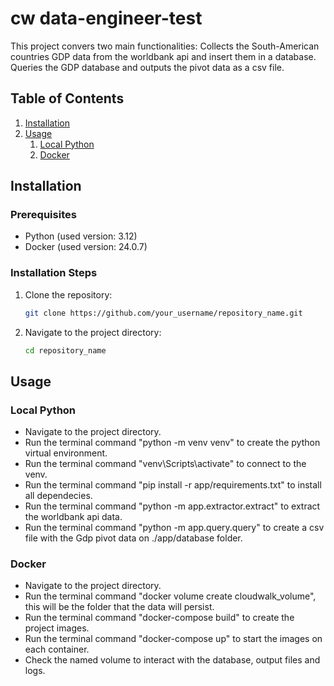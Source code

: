 # cw data-engineer-test

This project convers two main functionalities:
    Collects the South-American countries GDP data from the worldbank api and insert them in a database.
    Queries the GDP database and outputs the pivot data as a csv file.


## Table of Contents
1. [Installation](#installation)
2. [Usage](#usage)
    1. [Local Python](#local-python)
    2. [Docker](#docker)


## Installation

### Prerequisites
- Python (used version: 3.12)
- Docker (used version: 24.0.7)


### Installation Steps
1. Clone the repository:
    ```sh
    git clone https://github.com/your_username/repository_name.git
    ```
2. Navigate to the project directory:
    ```sh
    cd repository_name
    ```

## Usage

### Local Python
- Navigate to the project directory.
- Run the terminal command "python -m venv venv" to create the python virtual environment.
- Run the terminal command "venv\Scripts\activate" to connect to the venv.
- Run the terminal command "pip install -r app/requirements.txt" to install all dependecies.
- Run the terminal command "python -m app.extractor.extract" to extract the worldbank api data.
- Run the terminal command "python -m app.query.query" to create a csv file with the Gdp pivot data on ./app/database folder.

### Docker
- Navigate to the project directory.
- Run the terminal command "docker volume create cloudwalk_volume", this will be the folder that the data will persist.
- Run the terminal command "docker-compose build" to create the project images.
- Run the terminal command "docker-compose up" to start the images on each container.
- Check the named volume to interact with the database, output files and logs.